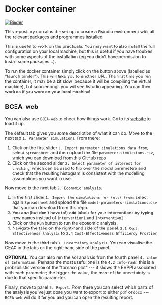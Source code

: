 # Docker container 

[![Binder](https://mybinder.org/badge_logo.svg)](https://mybinder.org/v2/gh/rhart1/Health-Economic-Modeling-in-R_A-Hands-on-Introduction-/docker?urlpath=rstudio)

This repository contains the set up to create a Rstudio environment with all the relevant packages and programmes installed.

This is useful to work on the practicals. You may want to also install the full configuration on your local machine, but this is useful if you have troubles with some aspects of the installation (eg you didn't have permission to install some packages...).

To run the docker container simply click on the button above (labelled as "launch binder"). This will take you to another URL. The first time you run the container, it may be a bit slow (because it will be compiling the virtual machine), but soon enough you will see Rstudio appearing. You can then work as if you were on your local machine!

## BCEA-web
You can also use `BCEA-web` to check how things work. Go to its [website](https://egon.stats.ucl.ac.uk/projects/BCEAweb/) to load it up.

The default tab gives you some description of what it can do. Move to the next tab `1. Parameter simulations`. From there:

1. Click on the first slider `1. Import parameter simulations data from`, select `Spreadsheet` and then upload the file `parameter-simulations.csv`, which you can download from this GitHub repo
2. Click on  the second slider `2. Select parameter of interest for checking`, which can be used to flip over the model parameters and check that the resulting histogram is consistent with the modelling assumptions you want to use.

Now move to the next tab `2. Economic analysis`. 

1. In the first slider `1. Import the simulations for (e,c) from:` select again `Spreadsheet` and upload the file `model-parameters-simulations.csv` that you can download from this repo.
2. You *can* (but don't have to!) add labels for your interventions by typing new names instead of `Intervention1` and `Intervention2`.
3. Click on the `Run` button to run the economic analysis. 
4. Navigate the tabs on the right-hand side of the panel, `2.1 Cost-Effectiveness Analysis` to `2.4 Cost-Effectiveness Efficiency Frontier`

Now move to the third tab `3. Uncertainty analysis`. You can visualise the CEAC in the tabs on the right-hand side of the panel.

**OPTIONAL**: You can also run the VoI analysis from the fourth panel `4. Value of Information`. Perhaps the most useful one is the `4.2 Info-rank`: this is a probabilistic version of the "tornado plot" --- it shows the EVPPI associated with each parameter; the bigger the value, the more of the uncertainty is due to that specific parameter.

Finally, move to panel `5. Report`. From there you can select which parts of the analysis you've just done you want to export to either `pdf` or `docx` --- `BCEA-web` will do it for you and you can open the resulting report.
